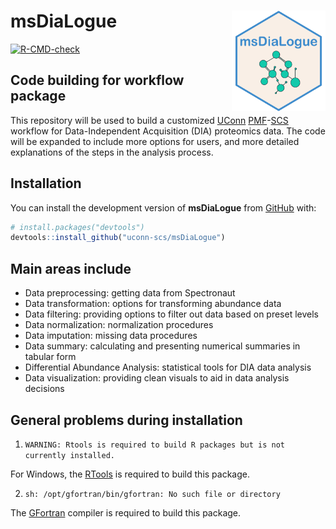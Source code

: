 # msDiaLogue <img src="man/figure/logo.png" align="right" alt="" width="150">

<!-- badges: start -->
[![R-CMD-check](https://github.com/uconn-scs/msDiaLogue/actions/workflows/R-CMD-check.yaml/badge.svg)](https://github.com/uconn-scs/msDiaLogue/actions/workflows/R-CMD-check.yaml)
<!-- badges: end -->


## Code building for workflow package

This repository will be used to build a customized [UConn](https://uconn.edu/)
[PMF](https://proteomics.uconn.edu/)-[SCS](https://statsconsulting.uconn.edu/)
workflow for Data-Independent Acquisition (DIA) proteomics data. The code will
be expanded to include more options for users, and more detailed explanations of
the steps in the analysis process.


## Installation

You can install the development version of **msDiaLogue** from
[GitHub](https://github.com/) with:

``` r
# install.packages("devtools")
devtools::install_github("uconn-scs/msDiaLogue")
```


## Main areas include

* Data preprocessing: getting data from Spectronaut
* Data transformation: options for transforming abundance data
* Data filtering: providing options to filter out data based on preset levels 
* Data normalization: normalization procedures
* Data imputation: missing data procedures
* Data summary: calculating and presenting numerical summaries in tabular form
* Differential Abundance Analysis: statistical tools for DIA data analysis
* Data visualization: providing clean visuals to aid in data analysis decisions


## General problems during installation

1. `WARNING: Rtools is required to build R packages but is not currently installed.`

For Windows, the [RTools](https://cran.r-project.org/bin/windows/Rtools/) is required to
build this package.

2. `sh: /opt/gfortran/bin/gfortran: No such file or directory`

The [GFortran](https://fortran-lang.org/learn/os_setup/install_gfortran/) compiler is
required to build this package.

